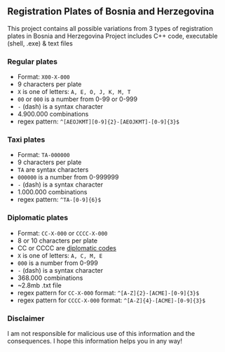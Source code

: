 ﻿## Registration Plates of Bosnia and Herzegovina

This project contains all possible variations from 3 types of registration plates in Bosnia and Herzegovina
Project includes C++ code, executable (shell, .exe) & text files

### Regular plates

- Format: `X00-X-000`
- 9 characters per plate
- `X` is one of letters: `A, E, O, J, K, M, T`
- `00` or `000` is a number from 0-99 or 0-999
- `-` (dash) is a syntax character
- 4.900.000 combinations
- regex pattern: `^[AEOJKMT][0-9]{2}-[AEOJKMT]-[0-9]{3}$`

### Taxi plates

- Format: `TA-000000`
- 9 characters per plate
- `TA` are syntax characters
- `000000` is a number from 0-999999
- `-` (dash) is a syntax character
- 1.000.000 combinations
- regex pattern: `^TA-[0-9]{6}$`

### Diplomatic plates

- Format: `CC-X-000` or `CCCC-X-000`
- 8 or 10 characters per plate
- CC or CCCC are [diplomatic codes](https://en.wikipedia.org/wiki/Vehicle_registration_plates_of_Bosnia_and_Herzegovina#Diplomatic,_consular_and_foreign_mission_plate_prefixes)
- `X` is one of letters: `A, C, M, E`
- `000` is a number from 0-999
- `-` (dash) is a syntax character
- 368.000 combinations
- ~2.8mb .txt file
- regex pattern for `CC-X-000` format: `^[A-Z]{2}-[ACME]-[0-9]{3}$`
- regex pattern for `CCCC-X-000` format: `^[A-Z]{4}-[ACME]-[0-9]{3}$`

### Disclaimer

I am not responsible for malicious use of this information and the consequences.
I hope this information helps you in any way!
